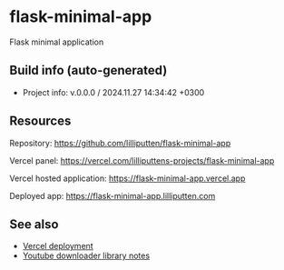<!--
 @since 2024.11.27, 14:53
 @changed 2024.11.27, 14:53
-->


# flask-minimal-app


Flask minimal application


## Build info (auto-generated)

- Project info: v.0.0.0 / 2024.11.27 14:34:42 +0300


## Resources

Repository: https://github.com/lilliputten/flask-minimal-app

Vercel panel: https://vercel.com/lilliputtens-projects/flask-minimal-app

Vercel hosted application: https://flask-minimal-app.vercel.app

Deployed app: https://flask-minimal-app.lilliputten.com


## See also

- [Vercel deployment](README.vercel-deployment.md)
- [Youtube downloader library notes](README.ytdl.md)
